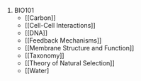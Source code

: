 1. BIO101
	- [[Carbon]]
	- [[Cell-Cell Interactions]]
	- [[DNA]]
	- [[Feedback Mechanisms]]
	- [[Membrane Structure and Function]]
	- [[Taxonomy]]
	- [[Theory of Natural Selection]]
	- [[Water]